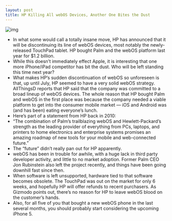 ```yaml
---
layout: post
title: HP Killing All webOS Devices, Another One Bites the Dust
---
```

![img](http://media.idownloadblog.com/wp-content/uploads/2011/08/touchpad-fail.png)
* In what some would call a totally insane move, HP has announced that it will be discontinuing its line of webOS devices, most notably the newly-released TouchPad tablet. HP bought Palm and the webOS platform last year for $1.2 billion.
* While this doesn’t immediately effect Apple, it is interesting that one more iPhone/iPad competitor has bit the dust. Who will be left standing this time next year?
* What makes HP’s sudden discontinuation of webOS so unforeseen is that, up until July, HP seemed to have a very solid webOS strategy. AllThingsD reports that HP said that the company was committed to a broad lineup of webOS devices. The whole reason that HP bought Palm and webOS in the first place was because the company needed a viable platform to get into the consumer mobile market — iOS and Android was (and has been) eating everyone’s lunch.
* Here’s part of a statement from HP back in 2010:
* “The combination of Palm’s trailblazing webOS and Hewlett-Packard’s strength as the leading provider of everything from PCs, laptops, and printers to home electronics and enterprise systems promises an amazing roadmap of new tools for your mobile and web-connected future.”
* The “future” didn’t really pan out for HP apparently.
* webOS has been in trouble for awhile, with a huge lack in third party developer activity, and little to no market adoption. Former Palm CEO Jon Rubinstein also left the project recently, and things have been going downhill fast since then.
* When software is left unsupported, hardware tied to that software becomes obsolete. The TouchPad was out on the market for only 6 weeks, and hopefully HP will offer refunds to recent purchasers. As Gizmodo points out, there’s no reason for HP to leave webOS blood on the customer’s hands.
* Also, for all five of you that bought a new webOS phone in the last several months, you should probably start considering the upcoming iPhone 5.

